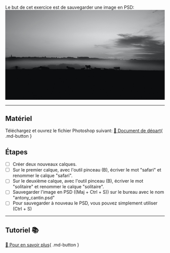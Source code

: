 <style>.md-footer{display:none;}</style>
<style>.md-Headher{display:none;}</style>
Le but de cet exercice est de sauvegarder une image en PSD:
![](../assets/image/anthony_cantin.jpg)

***

## Matériel

Téléchargez et ouvrez le fichier Photoshop suivant:
[📁 Document de départ](../assets/image/anthony_cantin.jpg){ .md-button }   <br>

## Étapes

- [ ] Créer deux nouveaux calques.
- [ ] Sur le premier calque, avec l'outil pinceau (B), écriver le mot "safari" et renommer le calque "safari".
- [ ] Sur le deuxième calque, avec l'outil pinceau (B), écriver le mot "solitaire" et renommer le calque "solitaire".
- [ ] Sauvegarder l'image en PSD ((Maj + Ctrl + S)) sur le bureau avec le nom "antony_cantin.psd"
- [ ] Pour sauvegarder à nouveau le PSD, vous pouvez simplement utiliser (Ctrl + S)

***

## Tutoriel 📚

[📖 Pour en savoir plus](https://uqam-my.sharepoint.com/:v:/g/personal/lavoie-pilote_francoise_uqam_ca/EcavsLtE0Y5Pk3GMxsWD-ssBC9P1z57Dx9FekQbGze7_8g?nav=eyJyZWZlcnJhbEluZm8iOnsicmVmZXJyYWxBcHAiOiJPbmVEcml2ZUZvckJ1c2luZXNzIiwicmVmZXJyYWxBcHBQbGF0Zm9ybSI6IldlYiIsInJlZmVycmFsTW9kZSI6InZpZXciLCJyZWZlcnJhbFZpZXciOiJNeUZpbGVzTGlua0NvcHkifX0&e=GQke8a){ .md-button }   <br>
